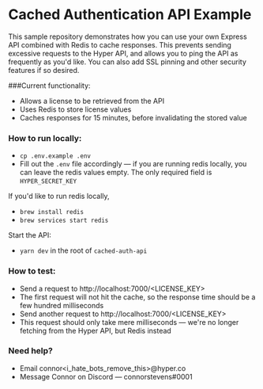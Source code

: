 # Cached Authentication API Example

This sample repository demonstrates how you can use your own Express
API combined with Redis to cache responses. This prevents sending excessive
requests to the Hyper API, and allows you to ping the API as frequently as 
you'd like. You can also add SSL pinning and other security features if so desired.

###Current functionality:
- Allows a license to be retrieved from the API
- Uses Redis to store license values
- Caches responses for 15 minutes, before invalidating the stored value


### How to run locally:
- `cp .env.example .env`
- Fill out the `.env` file accordingly — if you are running redis locally, you can leave the redis values empty. The only required field is `HYPER_SECRET_KEY`

If you'd like to run redis locally,
- `brew install redis`
- `brew services start redis`

Start the API:
- `yarn dev` in the root of `cached-auth-api`


### How to test:
- Send a request to http://localhost:7000/<LICENSE_KEY>
- The first request will not hit the cache, so the response time should be a few hundred milliseconds
- Send another request to http://localhost:7000/<LICENSE_KEY>
- This request should only take mere milliseconds — we're no longer fetching from the Hyper API, but Redis instead

### Need help?
- Email connor<i_hate_bots_remove_this>@hyper.co
- Message Connor on Discord — connorstevens#0001
